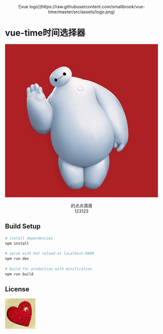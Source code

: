 <center>![vue logo](https://raw.githubusercontent.com/smallbrook/vue-time/master/src/assets/logo.png)</center>

# vue-time时间选择器

![hello](https://raw.githubusercontent.com/smallbrook/vue-time/master/src/assets/%E5%A4%A7%E7%99%BD.jpg)
<div align=center>的点点滴滴</div>
<center>123123</center>

## Build Setup

``` bash
# install dependencies
npm install

# serve with hot reload at localhost:8080
npm run dev

# build for production with minification
npm run build

```

## License

![small brook](https://raw.githubusercontent.com/smallbrook/vue-time/master/src/assets/%E5%B0%8F%E5%B0%8F%E6%BA%AA.gif)
